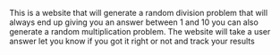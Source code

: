 This is a website that will generate a random division problem that will always end up giving you an answer between 1 and 10 you can also generate a random multiplication problem. The website will take a user answer let you know if you got it right or not and track your results
